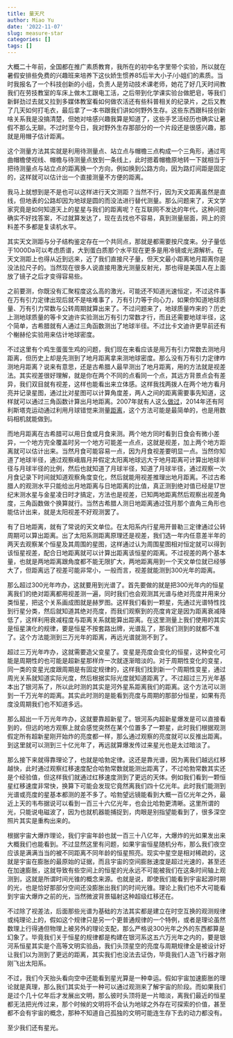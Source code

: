 ```yaml
---
title: 量天尺
author: Miao Yu
date: '2022-11-07'
slug: measure-star
categories: []
tags: []
---
```

大概二十年前，全国都在推广素质教育，我所在的初中名字里带个实验，所以就在暑假安排些免费的兴趣班来培养下这伙娇生惯养85后半大小子/小姐们的素质。当时我报名了一个科技创新的小组，负责人是劳动技术课老师，她花了好几天时间教我们在劳技教室的车床上做木工跟电工活，之后带到化学课实验台做肥皂，等我们新鲜劲过去就又拉到多媒体教室看如何做农活还有些科普相关的纪录片，之后又教了几天如何打毛衣，最后拿了一本书跟我们讲如何野外生存。这些东西跟科技创新啥关系我是没搞清楚，但她对啥感兴趣我算是知道了，这些手艺活经历也确实让暑假不那么无聊。不过时至今日，我对野外生存那部分的一个片段还是很感兴趣，那就是用帽子估计距离。

这个测量方法其实就是利用待测量点、站立点与帽檐三点构成一个三角形，通过弯曲帽檐使视线、帽檐与待测量点放到一条线上，此时摁着帽檐原地转一下就相当于把待测量点与站立点的距离换一个方向，例如换到公路方向，因为路灯间距是固定的，这样就可以估计出一个直接测量不方便的距离。

我马上就想到是不是也可以这样进行天文测距？当然不行，因为天文距离虽然是直线，但地表的公路却因为地球是圆的而没法进行替代测量。那么问题来了，天文学家究竟是如何知道天上的星星与我们的距离呢？在互联网不发达的年代，这种问题确实不好找答案，不过就算发达了，现在去找也不容易，真到测量层面，网上的资料差不多都是复读机水平。

其实天文测距与分子结构鉴定存在一个共同点，那就是都需要按尺度来。分子量低于1000Da可以考虑质谱，大到蛋白质那个水平现在更多是用冷镜或光源解析。在天文测距上也得从近到远来，近了我们直接尺子量，但天文最小距离地月距离你是没法拉尺子的。当然现在很多人说直接用激光测量反射光，那也得是美国人在上面放了镜子之后才变得容易些。

之前要测，你既没有汇聚程度这么高的激光，可能还不知道光速恒定，不过这件事在万有引力定律出现后就不是啥难事了，万有引力等于向心力，如果你知道地球质量、万有引力常数与公转周期就算出来了。不过问题来了，地球质量咋来的？历史上测地球质量的等卡文迪许实验测出万有引力常数才行，而且还需要地球半径，这个简单，古希腊就有人通过三角函数测出了地球半径。不过比卡文迪许更早前还有个榭赫伦实验用来估计地球密度。

不过这里有个鸡生蛋蛋生鸡的问题，我们现在来看应该是用万有引力常数去测地月距离，但历史上却是先测到了地月距离拿来测地球密度。那么没有万有引力定律咋测地月距离？说来有意思，还是古希腊人最早测出了地月距离，用的方法就是视差法。其实视差很好理解，就是你在两个不同的点看同一个点，其远方背景点会有差异，我们双目就有视差，这样也能看出来立体感。这样我找两拨人在两个地方看月亮并记录星图，通过比对星图可以计算角度差，两人之间的距离需要事先知道，这样就可以通过三角函数计算出月地距离。2007年就有人这么[做过](http://www.etwright.org/astro/moonpar.html)，2014年还有阿利斯塔克运动通过利用月球错觉来测量[距离](https://arxiv.org/ftp/arxiv/papers/1405/1405.4580.pdf)，这个方法可能是最简单的，也是用数码相机就能做到。

而地月距离在古希腊可以用日食或月食来测。两个地方同时看到日食会有微小差异，一个地方完全覆盖时另一个地方可能差一点点，这就是视差，加上两个地方距离就可以估计出来。当然月食可能容易一点，因为月食视差要明显一点。当然你知道了地球半径，通过观察峨眉月并假定太阳离地球远大于地月距离可计算出地球半径与月球半径的比例，然后也就知道了月球半径，知道了月球半径，通过观察一次月食记录下时间就知道观察角度变化，然后就能用视差推理出地月距离。不过古希腊人的观测水平只能给出月地距离与日地距离的比值，真正测到绝对值已经是17世纪末测水星与金星凌日时才搞定，方法也是视差，已知两地距离然后观察出视差角度，三角函数做个换算就行。当然古希腊人测日地距离通过弦月那个直角三角形也能估计出来，就是太阳视差不好观测罢了。

有了日地距离，就有了常说的天文单位。在太阳系内行星用开普勒三定律通过公转周期可以算出距离。出了太阳系测距离原理还是视差，我们选一年内任意差半年的两天去观察某个恒星及其周围的星图，这样通过认为周围星图相对恒定就可以得到该恒星视差，配合日地距离就可以计算出距离该恒星的距离。不过视差的两个基本量，也就是两地距离跟角度都不能无限扩大，两地距离用到一个天文单位就已经够大了，但距离远了视差可能非常小，一般而言，视差就能测到300光年的距离。

那么超过300光年咋办，这就要用到光谱了。首先要做的就是把300光年内的恒星离我们的绝对距离都用视差测一遍，同时我们也会观测其光谱与绝对亮度并用来分类恒星，把这个关系画成图就是赫罗图。这样我们看到一颗星，先通过光谱特性找到行星分类，然后就知道其绝对亮度，而我们观察到的亮度肯定是因为距离衰减降低了，这样利用衰减程度与距离关系就能算出距离。在这里测量上我们使用的其实是恒星演化的规律，要是恒星不按套路出牌，光谱乱了，那我们测到的就都不准了。这个方法能测到三万光年的距离，再远光谱就测不到了。

超过三万光年咋办，这就需要造父变星了。变星是亮度会变化的恒星，这种变化可能是周期性的也可能是超新星那样炸一次就逐渐暗淡的。对于周期性变化的变星，同一类的变星光度跟周期是有固定规律的，这样我们找到新一个周期性变星，通过周光关系就知道实际光度，然后根据实际光度就知道距离了。不过超过三万光年基本出了银河系了，所以此时测的其实是河外星系距离我们的距离。这个方法可以测到一千万光年的距离。其实此时测的是能看到亮度与周期的那部分恒星，如果有亮度没周期我们也不知道多远。

那么超出一千万光年咋办，这就要靠超新星了。银河系内超新星爆发是可以直接看到的，但远的地方观察上就会感觉突然在某个位置多了一颗星，此时我们根据观测假定所有超新星刚开始炸的亮度都一样，那么通过观察的亮度就可以反推出距离。到这里就可以测到三十亿光年了，再远就算爆发传过来星光也是太过暗淡了。

那么接下来就得靠理论了，也就是哈勃定律。这还是靠光谱，因为离我们越远红移越快，此时通过观察红移速度配合哈勃常数就能测出距离了，不过哈勃常数其实还是个经验值，但这样我们就通过红移速度测到了更远的天体。例如我们看到一颗恒星红移速度非常快，换算下可能会发现它竟然离我们四十亿光年。此时我们能测到光谱或亮度的星基本都测的差不多了。哈勃望远镜能看到大概一百亿光年之外，最近上天的韦布据说可以看到一百三十六亿光年，也会比哈勃更清晰。这里所谓的光，只能说电磁波了，因为也就机器能捕捉到，肉眼是别指望能看到了，很多深空照片其实是重构出来的。

根据宇宙大爆炸理论，我们宇宙年龄也就一百三十八亿年，大爆炸的光如果发出来大概我们也能看到。不过显然这里有问题，如果宇宙恒星随机分布，那么我们夜空应该是满满当当的被不同距离不同年龄的恒星照亮。现实中星空是相对稀疏的，这就是宇宙在膨胀的最原始的证据，而且宇宙的空间膨胀速度是超过光速的，甚至还在加速膨胀，这就导致有些空间上的恒星的光永远不可能被我们在这条时间轴上观测到，这就是所谓时间光锥的概念来源。也就是说，即使我们能看到宇宙起源时期的光，也是恰好那部分空间还没膨胀出我们的时间光锥。理论上我们也不大可能看到宇宙大爆炸之前的光，当然微波背景辐射这种超级红移还在。

不过除了视差法，后面那些光谱为基础的方法其实都是建立在时空互换的观测规律或纯理论上的，假如这个规律只是另一个更普通规律的一个特例，或者是理论虽然数理上行得通但物理上被另外的理论支配，那么严格说300光年之外的东西都算是幻象了。毕竟我们关于恒星的规律都是构建在银河系这五六万光年之内的，要是银河系恒星其实是个高等文明实验品，我们头顶星空的亮度与周期规律全是被设计好让我们以为测到了更远的距离，其实我们也没法去证伪，毕竟我们人造飞行器才刚刚飞出太阳系。

不过，我们今天抬头看向空中还能看到星光算是一种幸运。假如宇宙加速膨胀的理论就是真理，那么我们其实处于一种可以通过观测来了解宇宙的阶段。而如果我们是过个几十亿年后才发展出文明，那么彼时头顶将是一片暗淡，离我们最近的恒星都无法把光传过来，那个时候的文明将不会认为地球之外存在可探索的价值，甚至都不会有宇宙的概念，那种不知道自己孤独的文明可能连生存下去的动力都没有。

至少我们还有星光。
